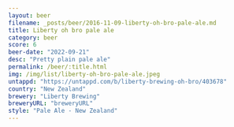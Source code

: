 ```yaml
---
layout: beer
filename: _posts/beer/2016-11-09-liberty-oh-bro-pale-ale.md
title: Liberty oh bro pale ale
category: beer
score: 6
beer-date: "2022-09-21"
desc: "Pretty plain pale ale"
permalink: /beer/:title.html
img: /img/list/liberty-oh-bro-pale-ale.jpeg
untappd: "https://untappd.com/b/liberty-brewing-oh-bro/403678"
country: "New Zealand"
brewery: "Liberty Brewing"
breweryURL: "breweryURL"
style: "Pale Ale - New Zealand"
---
```


